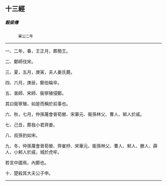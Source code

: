 

## 十三經

##### 穀梁傳
　　　`襄公二年`

* * *

一、二年，春，王正月，葬簡王。

二、鄭師伐宋。

三、夏，五月，庚寅，夫人姜氏薨。

四、六月，庚辰，鄭伯睔卒。

五、晉師、宋師、衞寧殖侵鄭。

其曰衞寧殖，如是而稱於前事也。

六、秋，七月，仲孫蔑會晉荀罃、宋華元、衞孫林父、曹人、邾人於戚。

七、己丑，葬我小君齊姜。

八、叔孫豹如宋。

九、冬，仲孫蔑會晉荀罃、齊崔杼、宋華元、衞孫林父、曹人、邾人、滕人、薛人、小邾人於戚，城於虎牢。

若言中國焉，內鄭也。

十、楚殺其大夫公子申。

* * *

